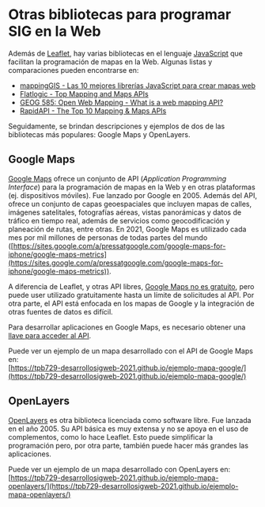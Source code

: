 # Otras bibliotecas para programar SIG en la Web
Además de [Leaflet](https://leafletjs.com/), hay varias bibliotecas en el lenguaje [JavaScript](https://es.wikipedia.org/wiki/JavaScript) que facilitan la programación de mapas en la Web. Algunas listas y comparaciones pueden encontrarse en:

- [mappingGIS - Las 10 mejores librerías JavaScript para crear mapas web](https://mappinggis.com/2015/03/las-mejores-apis-javascript-para-webmapping/)  
- [Flatlogic - Top Mapping and Maps APIs](https://flatlogic.com/blog/top-mapping-and-maps-api/)  
- [GEOG 585: Open Web Mapping - What is a web mapping API?](https://www.e-education.psu.edu/geog585/node/763)  
- [RapidAPI - The Top 10 Mapping & Maps APIs](https://rapidapi.com/blog/top-map-apis/)  

Seguidamente, se brindan descripciones y ejemplos de dos de las bibliotecas más populares: Google Maps y OpenLayers.

## Google Maps
[Google Maps](https://developers.google.com/maps/documentation) ofrece un conjunto de API (*Application Programming Interface*) para la programación de mapas en la Web y en otras plataformas (ej. dispositivos móviles). Fue lanzado por Google en 2005. Además del API, ofrece un conjunto de capas geoespaciales que incluyen mapas de calles, imágenes satelitales, fotografías aéreas, vistas panorámicas y datos de tráfico en tiempo real, además de servicios como geocodificación y planeación de rutas, entre otras. En 2021, Google Maps es utilizado cada mes por mil millones de personas de todas partes del mundo ([https://sites.google.com/a/pressatgoogle.com/google-maps-for-iphone/google-maps-metrics](https://sites.google.com/a/pressatgoogle.com/google-maps-for-iphone/google-maps-metrics)).

A diferencia de Leaflet, y otras API libres, [Google Maps no es gratuito](https://cloud.google.com/maps-platform/pricing), pero puede user utilizado gratuitamente hasta un límite de solicitudes al API. Por otra parte, el API está enfocada en los mapas de Google y la integración de otras fuentes de datos es difícil.

Para desarrollar aplicaciones en Google Maps, es necesario obtener una [llave para acceder al API](https://developers.google.com/maps/gmp-get-started).

Puede ver un ejemplo de un mapa desarrollado con el API de Google Maps en:  
[https://tpb729-desarrollosigweb-2021.github.io/ejemplo-mapa-google/](https://tpb729-desarrollosigweb-2021.github.io/ejemplo-mapa-google/)

## OpenLayers
[OpenLayers](http://openlayers.org/) es otra biblioteca licenciada como software libre. Fue lanzada en el año 2005. Su API básica es muy extensa y no se apoya en el uso de complementos, como lo hace Leaflet. Esto puede simplificar la programación pero, por otra parte, también puede hacer más grandes las aplicaciones.

Puede ver un ejemplo de un mapa desarrollado con OpenLayers en:  
[https://tpb729-desarrollosigweb-2021.github.io/ejemplo-mapa-openlayers/](https://tpb729-desarrollosigweb-2021.github.io/ejemplo-mapa-openlayers/)
